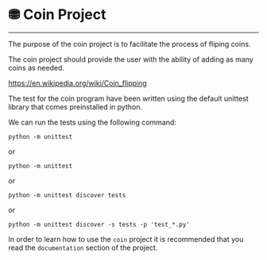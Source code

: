 # ⛃ Coin Project
---

The purpose of the coin project is to facilitate the process of fliping coins.

The coin project should provide the user with the ability of adding as many coins as needed.

https://en.wikipedia.org/wiki/Coin_flipping

The test for the coin program have been written using the default unittest library that comes preinstalled in python.

We can run the tests using the following command:

`python -m unittest`

or

`python -m unittest`

or

`python -m unittest discover tests`

or 

`python -m unittest discover -s tests -p 'test_*.py'`

In order to learn how to use the `coin` project it is recommended that you read the `documentation` section of the project.